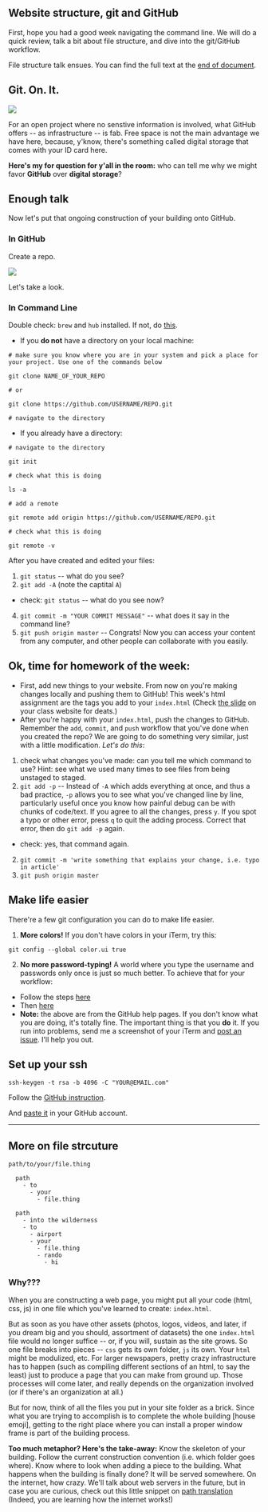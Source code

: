 ## Website structure, git and GitHub

First, hope you had a good week navigating the command line. We will do a quick review, talk a bit about file structure, and dive into the git/GitHub workflow.

File structure talk ensues. You can find the full text at the [end of document](https://github.com/jueyang/know-your-tools/blob/master/week2.md#more-on-file-strcuture).

## Git. On. It.

![](http://i.giphy.com/x4O0fjpQfoBZS.gif)

For an open project where no senstive information is involved, what GitHub offers -- as infrastructure -- is fab. Free space is not the main advantage we have here, because, y'know, there's something called digital storage that comes with your ID card here. 

**Here's my for question for y'all in the room:** who can tell me why we might favor **GitHub** over **digital storage**?

## Enough talk

Now let's put that ongoing construction of your building onto GitHub.

### In GitHub

Create a repo.

![](http://cl.ly/1a0S1t3m1e46/Screen%20Shot%202016-02-03%20at%203.25.56%20PM.png)

Let's take a look.

### In Command Line

Double check: `brew` and `hub` installed. If not, do [this](https://gist.github.com/jueyang/bc6c5d84451d3eb657d2).

- If you **do not** have a directory on your local machine:

```
# make sure you know where you are in your system and pick a place for your project. Use one of the commands below

git clone NAME_OF_YOUR_REPO

# or

git clone https://github.com/USERNAME/REPO.git

# navigate to the directory
```

- If you already have a directory:

```
# navigate to the directory

git init

# check what this is doing

ls -a

# add a remote

git remote add origin https://github.com/USERNAME/REPO.git

# check what this is doing

git remote -v
```

After you have created and edited your files:

1. `git status` -- what do you see?
3. `git add -A` (note the captital `A`)
  - check: `git status` -- what do you see now?
4. `git commit -m "YOUR COMMIT MESSAGE"` -- what does it say in the command line?
6. `git push origin master` -- Congrats! Now you can access your content from any computer, and other people can collaborate with you easily.

## Ok, time for homework of the week:

- First, add new things to your website. From now on you're making changes locally and pushing them to GitHub! This week's html assignment are the tags you add to your `index.html` (Check [the slide](http://mlouttit.com/cuny/lessons/w2/#/9/2) on your class website for deats.)
- After you're happy with your `index.html`, push the changes to GitHub. Remember the `add`, `commit`, and `push` workflow that you've done when you created the repo? We are going to do something very similar, just with a little modification. _Let's do this_:

1. check what changes you've made: can you tell me which command to use? Hint: see what we used many times to see files from being unstaged to staged.
2. `git add -p` -- Instead of `-A` which adds everything at once, and thus a bad practice, `-p` allows you to see what you've changed line by line, particularly useful once you know how painful debug can be with chunks of code/text. If you agree to all the changes, press `y`. If you spot a typo or other error, press `q` to quit the adding process. Correct that error, then do `git add -p` again.
  - check: yes, that command again.
2. `git commit -m 'write something that explains your change, i.e. typo in article'`
4. `git push origin master`

## Make life easier

There're a few git configuration you can do to make life easier. 

1. **More colors!** If you don't have colors in your iTerm, try this:
  ```
  git config --global color.ui true
  ```
2. **No more password-typing!** A world where you type the username and passwords only once is just so much better. To achieve that for your workflow:
  - Follow the steps [here](https://help.github.com/articles/set-up-git/#platform-mac)
  - Then [here](https://help.github.com/articles/caching-your-github-password-in-git/)
  - **Note:** the above are from the GitHub help pages. If you don't know what you are doing, it's totally fine. The important thing is that you **do** it. If you run into problems, send me a screenshot of your iTerm and [post an issue](https://github.com/jueyang/know-your-tools/issues). I'll help you out.

## Set up your ssh

```
ssh-keygen -t rsa -b 4096 -C "YOUR@EMAIL.com"
```

Follow the [GitHub instruction](https://help.github.com/articles/generating-a-new-ssh-key/).

And [paste it](https://help.github.com/articles/adding-a-new-ssh-key-to-your-github-account/) in your GitHub account.

---
## More on file strcuture

`path/to/your/file.thing`

```
  path
    - to
      - your
        - file.thing
```

```
  path
    - into the wilderness
    - to
      - airport
      - your
        - file.thing
        - rando
          - hi
```

### Why???

When you are constructing a web page, you might put all your code (html, css, js) in one file which you've learned to create: `index.html`.

But as soon as you have other assets (photos, logos, videos, and later, if you dream big and you should, assortment of datasets) the one `index.html` file would no longer suffice -- or, if you will, sustain as the site grows. So one file breaks into pieces -- `css` gets its own folder, `js` its own. Your `html` might be modulized, etc. For larger newspapers, pretty crazy infrastructure has to happen (such as compiling different sections of an html, to say the least) just to produce a page that you can make from ground up. Those processes will come later, and really depends on the organization involved (or if there's an organization at all.)

But for now, think of all the files you put in your site folder as a brick. Since what you are trying to accomplish is to complete the whole building [house emoji], getting to the right place where you can install a proper window frame is part of the building process.

**Too much metaphor? Here's the take-away:** Know the skeleton of your building. Follow the current construction convention (i.e. which folder goes where). Know where to look when adding a piece to the building. What happens when the building is finally done? It will be served somewhere. On the internet, how crazy. We'll talk about web servers in the future, but in case you are curious, check out this little snippet on [path translation](http://en.wikipedia.org/wiki/Web_server#Path_translation) (Indeed, you are learning how the internet works!)
